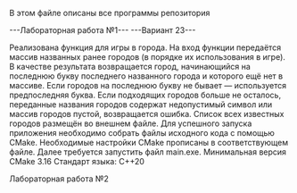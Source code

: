 В этом файле описаны все программы репозитория

---Лабораторная работа №1---
---Вариант 23---

Реализована функция для игры в города.
На вход функции передаётся массив названных ранее городов (в порядке их использования в игре). В
качестве результата возвращается город, начинающийся на последнюю букву последнего названного города и
которого ещё нет в массиве. Если городов на последнюю букву не бывает — используется
предпоследняя буква. Если подходящих городов больше не осталось, переданные названия городов
содержат недопустимый символ или массив городов пустой, возвращается ошибка. Список всех известных
городов размещён во внешнем файле.
Для успешного запуска приложения необходимо собрать файлы исходного кода с помощью CMake. Необходимые настройки CMake прописаны в соответствующем файле. Далее требуется запустить файл main.exe.
Минимальная версия CMake 3.16
Стандарт языка: C++20

Лабораторная работа №2 